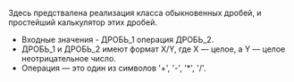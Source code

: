 Здесь предствалена реализация класса обыкновенных дробей, и простейший калькулятор этих дробей.
 - Входные значения - ДРОБЬ_1 операция ДРОБЬ_2.
 - ДРОБЬ_1 и ДРОБЬ_2 имеют формат X/Y, где X — целое, а Y — целое неотрицательное число. 
 - Операция — это один из символов '+', '-', '*', '/'.
